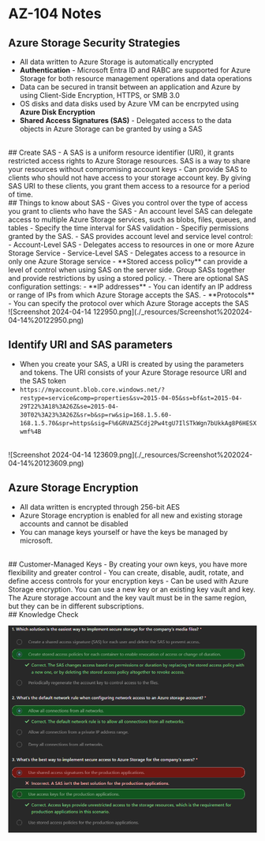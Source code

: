 # AZ-104 Notes
## Azure Storage Security Strategies
- All data written to Azure Storage is automatically encrypted
- **Authentication** - Microsoft Entra ID and RABC are supported for Azure Storage for both resource management operations and data operations
- Data can be secured in transit between an application and Azure by using Client-Side Encryption, HTTPS, or SMB 3.0
- OS disks and data disks used by Azure VM can be encrpyted using **Azure Disk Encryption**
- **Shared Access Signatures (SAS)** - Delegated access to the data objects in Azure Storage can be granted by using a SAS
<br/>
## Create SAS
- A SAS is a uniform resource identifier (URI), it grants restricted access rights to Azure Storage resources. SAS is a way to share your resources without compromising account keys
- Can provide SAS to clients who should not have access to your storage account key. By giving SAS URI to these clients, you grant them access to a resource for a period of time.
<br/>
## Things to know about SAS
- Gives you control over the type of access you grant to clients who have the SAS
- An account level SAS can delegate access to multiple Azure Storage services, such as blobs, files, queues, and tables
- Specify the time interval for SAS validation
- Specifiy permissions granted by the SAS.
- SAS provides account level and service level control:
	- Account-Level SAS - Delegates access to resources in one or more Azure Storage Service
	- Service-Level SAS - Delegates access to a resource in only one Azure Storage service
- **Stored access policy** can provide a level of control when using SAS on the server side. Group SASs together and provide restrictions by using a stored policy.
- There are optional SAS configuration settings:
	- **IP addresses** - You can identify an IP address or range of IPs from which Azure Storage accepts the SAS. 
	- **Protocols** - You can specify the protocol over which Azure Storage accepts the SAS
<br/>
![Screenshot 2024-04-14 122950.png](./_resources/Screenshot%202024-04-14%20122950.png)
<br/>

## Identify URI and SAS parameters 
- When you create your SAS, a URI is created by using the parameters and tokens. The URI consists of your Azure Storage resource URI and the SAS token
- `https://myaccount.blob.core.windows.net/?restype=service&comp=properties&sv=2015-04-05&ss=bf&st=2015-04-29T22%3A18%3A26Z&se=2015-04-30T02%3A23%3A26Z&sr=b&sp=rw&sip=168.1.5.60-168.1.5.70&spr=https&sig=F%6GRVAZ5Cdj2Pw4tgU7IlSTkWgn7bUkkAg8P6HESXwmf%4B`
<br/>
![Screenshot 2024-04-14 123609.png](./_resources/Screenshot%202024-04-14%20123609.png)
<br/>


## Azure Storage Encryption
- All data written is encrypted through 256-bit AES
- Azure Storage encryption is enabled for all new and existing storage accounts and cannot be disabled
- You can manage keys yourself or have the keys be managed by microsoft. 
<br/>
## Customer-Managed Keys
- By creating your own keys, you have more flexibility and greater control
- You can create, disable, audit, rotate, and define access controls for your encryption keys
- Can be used with Azure Storage encryption. You can use a new key or an existing key vault and key. The Azure storage account and the key vault must be in the same region, but they can be in different subscriptions.
<br/>
## Knowledge Check 


![Screenshot 2024-04-14 140615.png](./_resources/Screenshot%202024-04-14%20140615.png)

